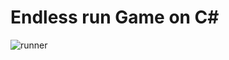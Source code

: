 # Endless run Game on C#
![runner](https://user-images.githubusercontent.com/64235545/230733955-74c7f013-d8e9-4317-bccb-b7f1dc7a302e.png)
